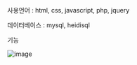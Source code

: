 사용언어 : html, css, javascript, php, jquery

데이터베이스 : mysql, heidisql

기능
	
 ![image](https://github.com/ingeon123/rental_platform/assets/117888884/653805eb-2f9c-42eb-a1c6-452e1511491f)

